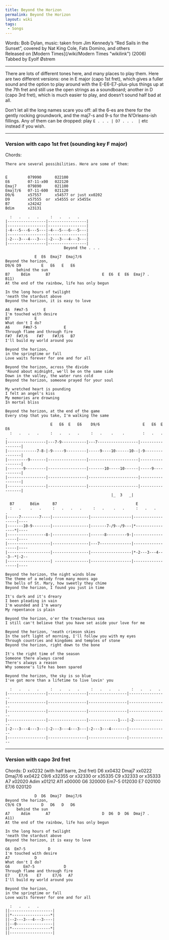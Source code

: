 ```yaml
---
title: Beyond the Horizon
permalink: Beyond the Horizon
layout: wiki
tags:
 - Songs
---
```


Words: Bob Dylan, music: taken from Jim Kennedy’s “Red Sails in the
Sunset”, covered by Nat King Cole, Fats Domino, and others  
Released on [Modern Times](/wiki/Modern Times "wikilink") (2006)  
Tabbed by Eyolf Østrem

* * * * *

There are lots of different tones here, and many places to play them.
Here are two different versions: one in E major (capo 1st fret), which
gives a fuller sound and the option to play around with the
E-E6-E7-plus-plus things up at the 7th fret and still use the open
strings as a soundboard; another in D (capo 3rd fret), which is much
easier to play, and doesn’t sound half bad at all.

Don’t let all the long names scare you off: all the 6-es are there for
the gently rocking groundwork, and the maj7-s and 9-s for the
N’Orleans-ish fillings. Any of them can be dropped: play
`E . . . | D7 . . .  |` etc instead if you wish.

* * * * *

<h3>
Version with capo 1st fret (sounding key F major)

</h3>
    Chords:

    There are several possibilities. Here are some of them:


    E         079990      022100
    E6        07-11-x00   022120
    Emaj7     079890      021100
    Emaj7/6   07-11-600   021120
    D9/6      x57557      x54577 or just xx0202
    D9        x57555  or  x54555 or x5455x
    B7        x24242
    Bdim      x23131

      :   .   .   .     :   .   .   .
    |-----------------|-----------------|
    |-----------------|-----------------|
    |-4---5---6---5---|-4---5---6---5---|
    |-----------------|-----------------|
    |-2---3---4---3---|-2---3---4---3---|
    |-----------------|-----------------|
                              Beyond the . . .

                 E  E6  Emaj7  Emaj7/6
    Beyond the horizon,
    D9/6 D9         E   E6   E   E6
         behind the sun
    B7     Bdim       B7                       E  E6  E  E6  Emaj7 .   B11)
    At the end of the rainbow, life has only begun

    In the long hours of twilight
    'neath the stardust above
    Beyond the horizon, it is easy to love

    A6  F#m7-5       E
    I'm touched with desire
    B7           E
    What don't I do?
    A6      F#m7-5            E
    Through flame and through fire
    F#7  F#7/6    F#7    F#7/6   B7
    I'll build my world around you

    Beyond the horizon,
    in the springtime or fall
    Love waits forever for one and for all

    Beyond the horizon, across the divide
    'Round about midnight, we'll be on the same side
    Down in the valley, the water runs cold
    Beyond the horizon, someone prayed for your soul

    My wretched heart is pounding
    I felt an angel's kiss
    My memories are drowning
    In mortal bliss

    Beyond the horizon, at the end of the game
    Every step that you take, I'm walking the same

                        E   E6  E   E6    D9/6                   E   E6  E   E6
      :   .   .   .     :   .   .   .     :   .    .    .        :   .   .   .
    |-----------------|---7-9-----------|---7------------------|-----------------|
    |-------------7-8-|-9-----9---------|-----9----10------10--|-9---------------|
    |---------9-------|-----------------|----------------------|-----------------|
    |-------9---------|-----------------|-------10-----10------|-----9-----------|
    |-----------------|-----------------|----------------------|-----------------|
    |-----------------|-----------------|----------------------|-----------------|
                                                   |_  3   _|

      B7       Bdim      B7                                   E
      :   .    .   .     :   .   .   .     :   .    .   .     :   .   .   .
    |-----7--------7----|----------------|------------------|------------------|----
    |-------10-9--------|----------------|-------7-/9--/9---|*----------------*|----
    |-----------------8-|----------------|------8---------9-|------------------|----
    |-------------------|----------------|---7--------------|------------------|----
    |-------------------|----------------|------------------|*-2---3---4---3--*|-2--
    |-------------------| ---------------|------------------|------------------|----

    Beyond the horizon, the night winds blow
    The theme of a melody from many moons ago
    The bells of St. Mary, how sweetly they chime
    Beyond the horizon, I found you just in time

    It's dark and it's dreary
    I been pleading in vain
    I'm wounded and I'm weary
    My repentance is plain

    Beyond the horizon, o'er the treacherous sea
    I still can't believe that you have set aside your love for me

    Beyond the horizon, 'neath crimson skies
    In the soft light of morning, I'll follow you with my eyes
    Through countries and kingdoms and temples of stone
    Beyond the horizon, right down to the bone

    It's the right time of the season
    Someone there always cared
    There's always a reason
    Why someone's life has been spared

    Beyond the horizon, the sky is so blue
    I've got more than a lifetime to live lovin' you

      :   .   .   .     :   .   .   .     :   .   .   .     :   .   .   .
    |-----------------|-----------------|-----------------|-----------------
    |-----------------|-----------------|-----------------|-----------------
    |-----------------|-----------------|-----------------|-----------------
    |-----------------|-----------------|-------------1---|-2---------------
    |-2---3---4---3---|-2---3---4---3---|-2---3---4-------|-----------------
    |-----------------|-----------------|-----------------|-----------------

* * * * *

<h3>
Version with capo 3rd fret

</h3>
    Chords:
    D       xx0232   (with half barre, 2nd fret)
    D6      xx0432
    Dmaj7   xx0222
    Dmaj7/6 xx0422
    C9/6    x32355 or x32330 or x35335
    C9      x32333 or x35333
    A7      x02020
    Adim    x01212
    A11     x00000
    G6      320000
    Em7-5   012030
    E7      020100
    E7/6    020120

                 D  D6  Dmaj7  Dmaj7/6
    Beyond the horizon,
    C9/6 C9         D   D6   D   D6
         behind the sun
    A7     Adim       A7                       D  D6  D  D6  Dmaj7 .   A11)
    At the end of the rainbow, life has only begun

    In the long hours of twilight
    'neath the stardust above
    Beyond the horizon, it is easy to love

    G6  Em7-5          D
    I'm touched with desire
    A7           D
    What don't I do?
    G6      Em7-5             D
    Through flame and through fire
    E7    E7/6    E7     E7/6   A7
    I'll build my world around you

    Beyond the horizon,
    in the springtime or fall
    Love waits forever for one and for all

      :   .   .   .
    ||-------------------|
    ||*-----------------*|
    ||--2---3---4---3----|
    ||--0----------------|
    ||*-----------------*|
    ||-------------------|
